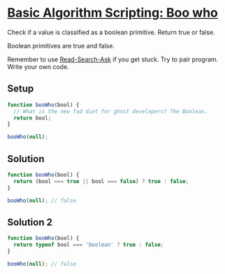 # [Basic Algorithm Scripting: Boo who](https://learn.freecodecamp.org/javascript-algorithms-and-data-structures/basic-algorithm-scripting/boo-who)

Check if a value is classified as a boolean primitive. Return true or false.

Boolean primitives are true and false.

Remember to use [Read-Search-Ask](http://forum.freecodecamp.org/t/how-to-get-help-when-you-are-stuck/19514) if you get stuck. Try to pair program. Write your own code.

## Setup
```js
function booWho(bool) {
  // What is the new fad diet for ghost developers? The Boolean.
  return bool;
}

booWho(null);
```

## Solution
```js
function booWho(bool) {
  return (bool === true || bool === false) ? true : false;
}

booWho(null); // false
```

## Solution 2
```js
function booWho(bool) {
  return typeof bool === 'boolean' ? true : false;
}

booWho(null); // false
```